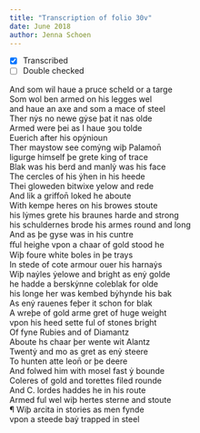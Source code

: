 ```yaml
---
title: "Transcription of folio 30v"
date: June 2018
author: Jenna Schoen
---
```

- [X] Transcribed
- [ ] Double checked

And som wil haue a pruce scheld or a targe  
Som wol ben armed on his legges wel  
and haue an axe and som a mace of steel  
Ther nẏs no newe gẏse þat it nas olde  
Armed were þei as I haue ȝou tolde  
Euerich after his opẏnioun  
Ther maystow see comẏng wiþ Palamon̄  
ligurge himself þe grete king of trace  
Blak was his berd and manlẏ was his face  
The cercles of his ẏhen in his heede  
Thei gloweden bitwixe yelow and rede  
And lik a griffon̄ loked he aboute  
With kempe heres on his browes stoute  
his lẏmes grete his braunes harde and strong  
his schuldernes brode his armes round and long  
And as þe gyse was in his cuntre  
ﬀul heighe vpon a chaar of gold stood he  
Wiþ foure white boles in þe trays  
In stede of cote armour ouer his harnaẏs  
Wiþ naẏles ẏelowe and bright as enẏ golde  
he hadde a berskẏnne coleblak for olde  
his longe her was kembed bẏhynde his bak  
As enẏ rauenes feþer it schon for blak  
A wreþe of gold arme gret of huge weight  
vpon his heed sette ful of stones bright  
Of fyne Rubies and of Diamantz  
Aboute hs chaar þer wente wit Alantz  
Twentẏ and mo as gret as enẏ steere  
To hunten atte leon̄ or þe deere  
And folwed him with mosel fast ẏ bounde  
Coleres of gold and torettes filed rounde  
And C. lordes haddes he in his route  
Armed ful wel wiþ hertes sterne and stoute  
¶ Wiþ arcita in stories as men fynde  
vpon a steede baẏ trapped in steel  
